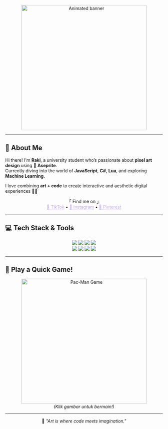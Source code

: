 <p align="center">
  <img src="URL_GIF_BANNER_ANDA_DI_SINI" width="400" alt="Animated banner">
</p>

---

## 🔮 About Me

Hi there! I'm **Raki**, a university student who’s passionate about **pixel art design** using 🧩 **Aseprite**.  
Currently diving into the world of **JavaScript**, **C#**, **Lua**, and exploring **Machine Learning**.  

I love combining **art + code** to create interactive and aesthetic digital experiences 🎨💡  

<p align="center">
  「 Find me on 」
<br>
<a href="https://www.tiktok.com/@jaysheesh.00" style="color:#C6AEE7;">🎵 TikTok</a> •
<a href="https://www.instagram.com/rki.albn" style="color:#C6AEE7;">📸 Instagram</a> •
<a href="https://www.pinterest.com/rakialbani2004" style="color:#C6AEE7;">📌 Pinterest</a>
</p>

---

## 💻 Tech Stack & Tools

<p align="center">
  <img src="https://img.shields.io/badge/JavaScript-8D6EC7?style=for-the-badge&logo=javascript&logoColor=white" />
  <img src="https://img.shields.io/badge/HTML5-8D6EC7?style=for-the-badge&logo=html5&logoColor=white" />
  <img src="https://img.shields.io/badge/CSS3-8D6EC7?style=for-the-badge&logo=css3&logoColor=white" />
  <img src="https://img.shields.io/badge/TailwindCSS-8D6EC7?style=for-the-badge&logo=tailwind-css&logoColor=white" />
  <br>
  <img src="https://img.shields.io/badge/Unity-3E2C68?style=for-the-badge&logo=unity&logoColor=white" />
  <img src="https://img.shields.io/badge/Godot-3E2C68?style=for-the-badge&logo=godot-engine&logoColor=white" />
  <img src="https://img.shields.io/badge/Blender-3E2C68?style=for-the-badge&logo=blender&logoColor=white" />
  <img src="https://img.shields.io/badge/Aseprite-3E2C68?style=for-the-badge&logo=aseprite&logoColor=white" />
</p>

---

## 👾 Play a Quick Game!

<p align="center">
  <img src="https://media.giphy.com/media/v1.Y2lkPTc5MGI3NjExOW1oMDU1MmZ5MWN0azVkb3B5eW14N3Vpa3p3Nmt2YXNqeDNmdzR2MCZlcD12MV9pbnRlcm5hbF9naWZzX2NyaWF0ZWRfZWJhY2hjZjJiMDBhMjMyYSZjdD1n/W8K6jJ5D9J6jU725M8/giphy.gif" alt="Pac-Man Game" width="400" /> <br>
  <i>(Klik gambar untuk bermain!)</i>
</p>

---

<p align="center">
💜 <i>"Art is where code meets imagination."</i>
</p>
